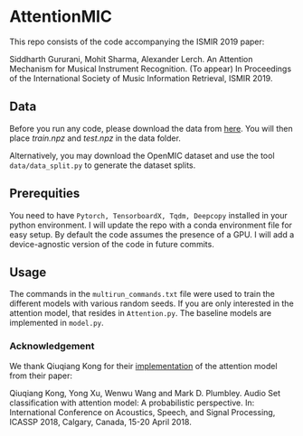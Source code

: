 # AttentionMIC

This repo consists of the code accompanying the ISMIR 2019 paper: 

Siddharth Gururani, Mohit Sharma, Alexander Lerch. An Attention Mechanism for Musical Instrument Recognition. (To appear) In Proceedings of the International Society of Music Information Retrieval, ISMIR 2019.

## Data

Before you run any code, please download the data from [here](https://drive.google.com/open?id=1feFBcMAe80Qy_EAYhamxNTfW46ICfEOn
). You will then place *train.npz* and *test.npz* in the data folder.

Alternatively, you may download the OpenMIC dataset and use the tool `data/data_split.py` to generate the dataset splits.

## Prerequities

You need to have `Pytorch, TensorboardX, Tqdm, Deepcopy` installed in your python environment. I will update the repo with a conda environment file for easy setup.
By default the code assumes the presence of a GPU. I will add a device-agnostic version of the code in future commits.

## Usage

The commands in the `multirun_commands.txt` file were used to train the different models with various random seeds. If you are only interested in the attention model, that resides in `Attention.py`. The baseline models are implemented in `model.py`.

### Acknowledgement

We thank Qiuqiang Kong for their [implementation](https://github.com/qiuqiangkong/audioset_classification) of the attention model from their paper:

Qiuqiang Kong, Yong Xu, Wenwu Wang and Mark D. Plumbley. Audio Set classification with attention model: A probabilistic perspective. In: International Conference on Acoustics, Speech, and Signal Processing, ICASSP 2018, Calgary, Canada, 15-20 April 2018.
